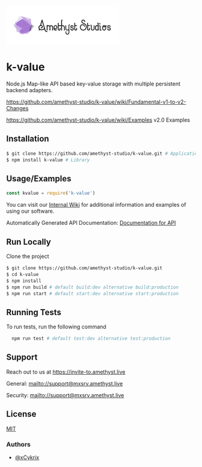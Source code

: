 
![Amethyst Studio Logo.png](https://raw.githubusercontent.com/amethyst-studio/k-value/main/.github/.asset/logo.png)


# k-value

Node.js Map-like API based key-value storage with multiple persistent backend adapters.

https://github.com/amethyst-studio/k-value/wiki/Fundamental-v1-to-v2-Changes

https://github.com/amethyst-studio/k-value/wiki/Examples v2.0 Examples


## Installation

```bash
$ git clone https://github.com/amethyst-studio/k-value.git # Application
$ npm install k-value # Library
```

## Usage/Examples

```javascript
const kvalue = require('k-value')
```

You can visit our [Internal Wiki](https://github.com/amethyst-studio/k-value/wiki) for additional information and examples of using our software.

Automatically Generated API Documentation: [Documentation for API](https://amethyst-studio.github.io/k-value/index.html)


## Run Locally

Clone the project

```bash
$ git clone https://github.com/amethyst-studio/k-value.git
$ cd k-value
$ npm install
$ npm run build # default build:dev alternative build:production
$ npm run start # default start:dev alternative start:production
```


## Running Tests

To run tests, run the following command

```bash
  npm run test # default test:dev alternative test:production
```


## Support

Reach out to us at https://invite-to.amethyst.live

General: [mailto://support@mxsrv.amethyst.live](mailto://support@mxsrv.amethyst.live)

Security: [mailto://support@mxsrv.amethyst.live](mailto://support@mxsrv.amethyst.live)


## License

[MIT](https://choosealicense.com/licenses/mit/)


### Authors

- [@xCykrix](https://www.github.com/xCykrix)
